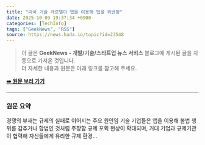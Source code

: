 ```yaml
---
title: "미국 기술 카르텔이 앱을 이용해 법을 위반함"
date: 2025-10-09 19:37:34 +0900
categories: [TechInfo]
tags: ["GeekNews", "RSS"]
source: https://news.hada.io/topic?id=23548
---
```

> 이 글은 **GeekNews - 개발/기술/스타트업 뉴스 서비스** 블로그에 게시된 글을 자동으로 가져온 것입니다. <br>
> 더 자세한 내용과 원문은 아래 링크를 참고해 주세요.

[**➡️ 원문 보러 가기**](https://news.hada.io/topic?id=23548)

---

### 원문 요약
경쟁의 부재는 규제의 실패로 이어지는 주요 원인임 기술 기업들은 앱을 이용해 불법 행위를 감추거나 합법인 것처럼 주장함 규제 포획 현상이 확대되며, 거대 기업과 규제기관이 협력해 자신들에게 유리한 규제 환경...
